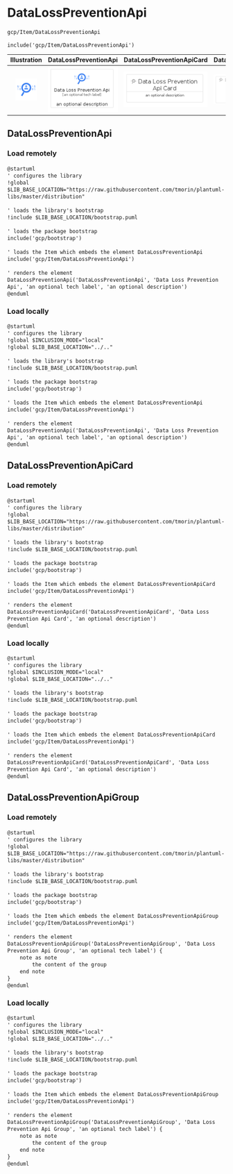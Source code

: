 # DataLossPreventionApi


```text
gcp/Item/DataLossPreventionApi
```

```text
include('gcp/Item/DataLossPreventionApi')
```



| Illustration | DataLossPreventionApi | DataLossPreventionApiCard | DataLossPreventionApiGroup |
| :---: | :---: | :---: | :---: |
| ![illustration for Illustration](../../gcp/Item/DataLossPreventionApi.png) | ![illustration for DataLossPreventionApi](../../gcp/Item/DataLossPreventionApi.Local.png) | ![illustration for DataLossPreventionApiCard](../../gcp/Item/DataLossPreventionApiCard.Local.png) | ![illustration for DataLossPreventionApiGroup](../../gcp/Item/DataLossPreventionApiGroup.Local.png) |




## DataLossPreventionApi

### Load remotely
```plantuml
@startuml
' configures the library
!global $LIB_BASE_LOCATION="https://raw.githubusercontent.com/tmorin/plantuml-libs/master/distribution"

' loads the library's bootstrap
!include $LIB_BASE_LOCATION/bootstrap.puml

' loads the package bootstrap
include('gcp/bootstrap')

' loads the Item which embeds the element DataLossPreventionApi
include('gcp/Item/DataLossPreventionApi')

' renders the element
DataLossPreventionApi('DataLossPreventionApi', 'Data Loss Prevention Api', 'an optional tech label', 'an optional description')
@enduml
```

### Load locally
```plantuml
@startuml
' configures the library
!global $INCLUSION_MODE="local"
!global $LIB_BASE_LOCATION="../.."

' loads the library's bootstrap
!include $LIB_BASE_LOCATION/bootstrap.puml

' loads the package bootstrap
include('gcp/bootstrap')

' loads the Item which embeds the element DataLossPreventionApi
include('gcp/Item/DataLossPreventionApi')

' renders the element
DataLossPreventionApi('DataLossPreventionApi', 'Data Loss Prevention Api', 'an optional tech label', 'an optional description')
@enduml
```

## DataLossPreventionApiCard

### Load remotely
```plantuml
@startuml
' configures the library
!global $LIB_BASE_LOCATION="https://raw.githubusercontent.com/tmorin/plantuml-libs/master/distribution"

' loads the library's bootstrap
!include $LIB_BASE_LOCATION/bootstrap.puml

' loads the package bootstrap
include('gcp/bootstrap')

' loads the Item which embeds the element DataLossPreventionApiCard
include('gcp/Item/DataLossPreventionApi')

' renders the element
DataLossPreventionApiCard('DataLossPreventionApiCard', 'Data Loss Prevention Api Card', 'an optional description')
@enduml
```

### Load locally
```plantuml
@startuml
' configures the library
!global $INCLUSION_MODE="local"
!global $LIB_BASE_LOCATION="../.."

' loads the library's bootstrap
!include $LIB_BASE_LOCATION/bootstrap.puml

' loads the package bootstrap
include('gcp/bootstrap')

' loads the Item which embeds the element DataLossPreventionApiCard
include('gcp/Item/DataLossPreventionApi')

' renders the element
DataLossPreventionApiCard('DataLossPreventionApiCard', 'Data Loss Prevention Api Card', 'an optional description')
@enduml
```

## DataLossPreventionApiGroup

### Load remotely
```plantuml
@startuml
' configures the library
!global $LIB_BASE_LOCATION="https://raw.githubusercontent.com/tmorin/plantuml-libs/master/distribution"

' loads the library's bootstrap
!include $LIB_BASE_LOCATION/bootstrap.puml

' loads the package bootstrap
include('gcp/bootstrap')

' loads the Item which embeds the element DataLossPreventionApiGroup
include('gcp/Item/DataLossPreventionApi')

' renders the element
DataLossPreventionApiGroup('DataLossPreventionApiGroup', 'Data Loss Prevention Api Group', 'an optional tech label') {
    note as note
        the content of the group
    end note
}
@enduml
```

### Load locally
```plantuml
@startuml
' configures the library
!global $INCLUSION_MODE="local"
!global $LIB_BASE_LOCATION="../.."

' loads the library's bootstrap
!include $LIB_BASE_LOCATION/bootstrap.puml

' loads the package bootstrap
include('gcp/bootstrap')

' loads the Item which embeds the element DataLossPreventionApiGroup
include('gcp/Item/DataLossPreventionApi')

' renders the element
DataLossPreventionApiGroup('DataLossPreventionApiGroup', 'Data Loss Prevention Api Group', 'an optional tech label') {
    note as note
        the content of the group
    end note
}
@enduml
```

